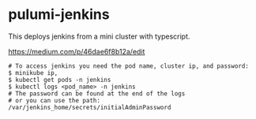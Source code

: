 # pulumi-jenkins

This deploys jenkins from a mini cluster with typescript.

https://medium.com/p/46dae6f8b12a/edit

```
# To access jenkins you need the pod name, cluster ip, and password:                                     
$ minikube ip,                                     
$ kubectl get pods -n jenkins                                      
$ kubectl logs <pod_name> -n jenkins                                     
# The password can be found at the end of the logs                                     
# or you can use the path: /var/jenkins_home/secrets/initialAdminPassword
```
